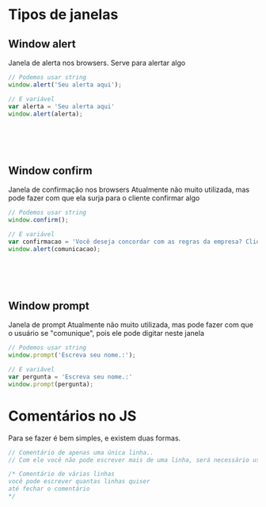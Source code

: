 # Tipos de janelas

## Window alert
Janela de alerta nos browsers.
Serve para alertar algo

```js 
// Podemos usar string
window.alert('Seu alerta aqui');

// E variável
var alerta = 'Seu alerta aqui'
window.alert(alerta);
```

</br>
</br>
</br>

## Window confirm 
Janela de confirmação nos browsers
Atualmente não muito utilizada, mas pode fazer com que ela surja para o cliente confirmar algo

```js
// Podemos usar string
window.confirm();

// E variável
var confirmacao = 'Você deseja concordar com as regras da empresa? Clique "OK" para continuar'
window.alert(comunicacao);
```

</br>
</br>
</br>

## Window prompt
Janela de prompt
Atualmente não muito utilizada, mas pode fazer com que o usuário se "comunique", pois ele pode digitar neste janela

```js
// Podemos usar string
window.prompt('Escreva seu nome.:');

// E variável
var pergunta = 'Escreva seu nome.:'
window.prompt(pergunta);
```


# Comentários no JS 
Para se fazer é bem simples, e existem duas formas.

```js
// Comentário de apenas uma única linha..
// Com ele você não pode escrever mais de uma linha, será necessário usar "//" para cada linha
```

```js
/* Comentário de várias linhas
você pode escrever quantas linhas quiser
até fechar o comentário
*/
```